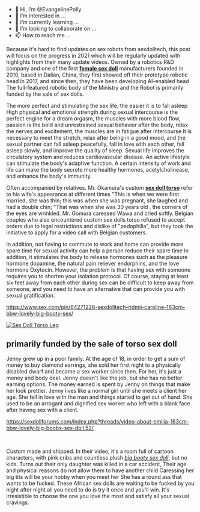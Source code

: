 - 👋 Hi, I’m @EvangelinePolly
- 👀 I’m interested in ...
- 🌱 I’m currently learning ...
- 💞️ I’m looking to collaborate on ...
- 📫 How to reach me ...

<!---
EvangelinePolly/EvangelinePolly is a ✨ special ✨ repository because its `README.md` (this file) appears on your GitHub profile.
You can click the Preview link to take a look at your changes.
--->
<!DOCTYPE html PUBLIC "-//W3C//DTD XHTML 1.0 Transitional//EN" "http://www.w3.org/TR/xhtml1/DTD/xhtml1-transitional.dtd">
<html xmlns="http://www.w3.org/1999/xhtml">
<head>
<meta http-equiv="Content-Type" content="text/html; charset=gb2312" />
<title>Sex Doll Torso from sexdolltech</title>
</head>

<body>
<p>Because it's hard to find updates on sex robots from sexdolltech, this post will focus on the progress in 2021 which will be regularly updated with highlights from their many update videos. Owned by a robotics R&amp;D company and one of the first <a href="https://www.sexdolltech.com/product-category/shop-by-categories/sex-doll-gender/female-sex-dolls/"><strong>female sex doll</strong></a> manufacturers founded in 2010, based in Dalian, China, they first showed off their prototype robotic head in 2017, and since then, they have been developing AI-enabled head The full-featured robotic body of the Ministry and the Robot is primarily funded by the sale of sex dolls.</p>
<p>The more perfect and stimulating the sex life, the easier it is to fall asleep High physical and emotional strength during sexual intercourse is the perfect engine for a dream orgasm, the muscles with more blood flow, passion is the bold and unrestrained sexual behavior after the body, relax the nerves and excitement, the muscles are in fatigue after intercourse It is necessary to meet the stretch, relax after being in a good mood, and the sexual partner can fall asleep peacefully, fall in love with each other, fall asleep slowly, and improve the quality of sleep. Sexual life improves the circulatory system and reduces cardiovascular disease. An active lifestyle can stimulate the body's adaptive function. A certain intensity of work and life can make the body secrete more healthy hormones, acetylcholinease, and enhance the body's immunity.</p>
<p>Often accompanied by relatives. Mr. Okamura's custom <a href="https://www.sexdolltech.com/product-category/shop-by-categories/sex-doll-body-type/torso-sex-dolls/"><strong>sex doll torso</strong></a> refer to his wife's appearance at different times &quot;This is when we were first married, she was thin; this was when she was pregnant, she laughed and had a double chin; &quot;That was when she was 30 years old , the corners of the eyes are wrinkled. Mr. Gomura caressed Wawa and cried softly. Belgian couples who also encountered custom sex dolls torso refused to accept orders due to legal restrictions and dislike of &quot;pedophilia&quot;, but they took the initiative to apply for a video call with Belgian customers.</p>
<p>In addition, not having to commute to work and home can provide more spare time for sexual activity can help a person reduce their spare time In addition, it stimulates the body to release hormones such as the pleasure hormone dopamine, the natural pain reliever endorphins, and the love hormone Oxytocin. However, the problem is that having sex with someone requires you to shorten your isolation protocol. Of course, staying at least six feet away from each other during sex can be difficult to keep away from someone, and you need to have an alternative that can provide you with sexual gratification.</p>
<p><a href="https://www.sex.com/pin/64271228-sexdolltech-ridmii-caroline-163cm-bbw-lovely-big-booty-sex/">https://www.sex.com/pin/64271228-sexdolltech-ridmii-caroline-163cm-bbw-lovely-big-booty-sex/</a></p>
<p><a href="https://www.sexdolltech.com/product/half-body-leg-feet-sex-toys-with-leg-anal-sex-doll-torso/"><img src="https://www.sexdolltech.com/wp-content/uploads/2022/06/DSC_1212-800x533.jpg" alt="Sex Doll Torso Leg" border="0"/></a></p>
<h2>primarily funded by the sale of torso sex doll</h2>
<p> Jenny grew up in a poor family. At the age of 18, in order to get a sum of money to buy diamond earrings, she sold her first night to a physically disabled dwarf and became a sex worker since then. For her, it's just a money and body deal. Jenny doesn't like the job, but she has no better earning options. The money earned is spent by Jenny on things that make her look prettier. Jenny lives like a normal girl until she meets a client her age. She fell in love with the man and things started to get out of hand. She used to be an arrogant and dignified sex worker who left with a blank face after having sex with a client.</p>
<p><a href="https://sexdollforums.com/index.php?threads/video-about-emilia-163cm-bbw-lovely-big-boobs-sex-doll.52/">https://sexdollforums.com/index.php?threads/video-about-emilia-163cm-bbw-lovely-big-boobs-sex-doll.52/</a></p><br/>
<p> Custom made and shipped. In their video, it's a room full of cartoon characters, with pink cribs and countless plush <a href="https://www.sexdolltech.com/product-category/shop-by-categories/sex-doll-body-type/big-booty-sex-dolls/"><em>big booty sex doll</em></a>, but no kids. Turns out their only daughter was killed in a car accident, Their age and physical reasons do not allow them to have another child Caressing her big tits will be your hobby when you meet her She has a round ass that wants to be fucked. These African sex dolls are waiting to be fucked by you night after night all you need to do is try it once and you'll win. It's irresistible to choose the one you love the most and satisfy all your sexual cravings.</p>
<p></p>
</body>
</html>
